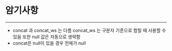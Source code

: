 # 암기사항
-----
- concat 과 concat_ws 는 다름 concat_ws 는 구분자 기준으로 합칠 때 사용할 수 있음 또한 null 값은 자동으로 생략함
- concat은 null이 있을 경우 전체가 null
